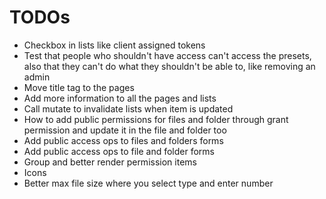 # TODOs

- Checkbox in lists like client assigned tokens
- Test that people who shouldn't have access can't access the presets, also that they can't do what they shouldn't be able to, like removing an admin
- Move title tag to the pages
- Add more information to all the pages and lists
- Call mutate to invalidate lists when item is updated
- How to add public permissions for files and folder through grant permission and update it in the file and folder too
- Add public access ops to files and folders forms
- Add public access ops to file and folder forms
- Group and better render permission items
- Icons
- Better max file size where you select type and enter number
